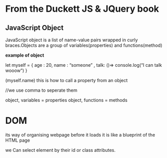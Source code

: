 # From the Duckett JS & JQuery book



## JavaScript Object 


 JavaScript object  is a list of name-value pairs wrapped in curly braces.Objects are a group of variables(properties) and functions(method)

**example of object** 

let myself = { age : 20, name : “someone” , talk: ()=> 
console.log(“I can talk wooow”) }

(myself.name) this is how to call a property from an object


//we use comma to seperate them

 object, variables = properties
 object, functions = methods

 # DOM 
 its way of organising webpage before it loads it is like a blueprint of the HTML page

we Can select element by their id or class attributes.
